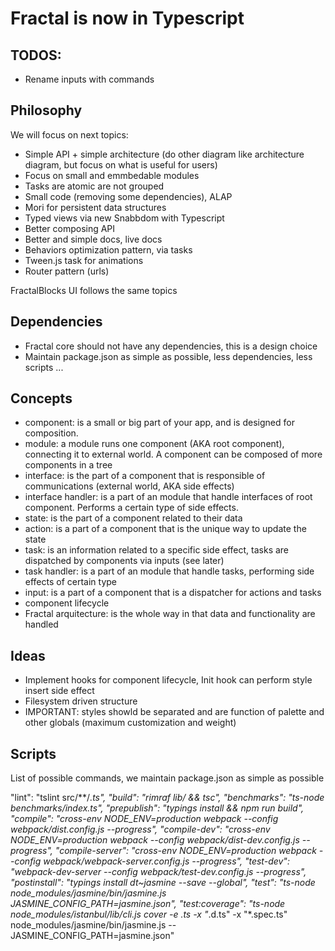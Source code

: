 # Fractal is now in Typescript

## TODOS:

- Rename inputs with commands

## Philosophy

We will focus on next topics:

- Simple API + simple architecture (do other diagram like architecture diagram, but focus on what is useful for users)
- Focus on small and emmbedable modules
- Tasks are atomic are not grouped
- Small code (removing some dependencies), ALAP
- Mori for persistent data structures
- Typed views via new Snabbdom with Typescript
- Better composing API
- Better and simple docs, live docs
- Behaviors optimization pattern, via tasks
- Tween.js task for animations
- Router pattern (urls)

FractalBlocks UI follows the same topics

## Dependencies

- Fractal core should not have any dependencies, this is a design choice
- Maintain package.json as simple as possible, less dependencies, less scripts ...

## Concepts

- component: is a small or big part of your app, and is designed for composition.
- module: a module runs one component (AKA root component), connecting it to external world. A component can be composed of more components in a tree
- interface: is the part of a component that is responsible of communications (external world, AKA side effects)
- interface handler: is a part of an module that handle interfaces of root component. Performs a certain type of side effects.
- state: is the part of a component related to their data
- action: is a part of a component that is the unique way to update the state
- task: is an information related to a specific side effect, tasks are dispatched by components via inputs (see later)
- task handler: is a part of an module that handle tasks, performing side effects of certain type
- input: is a part of a component that is a dispatcher for actions and tasks
- component lifecycle
- Fractal arquitecture: is the whole way in that data and functionality are handled

## Ideas

- Implement hooks for component lifecycle, Init hook can perform style insert side effect
- Filesystem driven structure
- IMPORTANT: styles showld be separated and are function of palette and other globals (maximum customization and weight)

## Scripts

List of possible commands, we maintain package.json as simple as possible

"lint": "tslint src/**/*.ts",
"build": "rimraf lib/ && tsc",
"benchmarks": "ts-node benchmarks/index.ts",
"prepublish": "typings install && npm run build",
"compile": "cross-env NODE_ENV=production webpack --config webpack/dist.config.js --progress",
"compile-dev": "cross-env NODE_ENV=production webpack --config webpack/dist-dev.config.js --progress",
"compile-server": "cross-env NODE_ENV=production webpack --config webpack/webpack-server.config.js --progress",
"test-dev": "webpack-dev-server --config webpack/test-dev.config.js --progress",
"postinstall": "typings install dt~jasmine --save --global",
"test": "ts-node node_modules/jasmine/bin/jasmine.js JASMINE_CONFIG_PATH=jasmine.json",
"test:coverage": "ts-node node_modules/istanbul/lib/cli.js cover -e .ts  -x \"*.d.ts\" -x \"*.spec.ts\" node_modules/jasmine/bin/jasmine.js -- JASMINE_CONFIG_PATH=jasmine.json"
